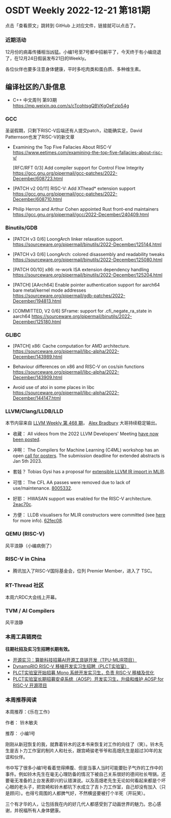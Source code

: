 # OSDT Weekly 2022-12-21 第181期

点击「查看原文」跳转到 GitHub 上对应文件，链接就可以点击了。

### 近期活动

12月份的病毒传播相当凶猛。小编1号至7号都中招躺平了，今天终于有小编烧退了，在12月24日假装发布21日的Weekly。

各位伙伴也要多注意身体健康，平时多吃肉类和蛋白质、多种维生素。

## 编译社区的八卦信息

- C++ 中文周刊 第93期 https://mp.weixin.qq.com/s/cTcohtsgQBVKgOeFzip54g

### GCC

圣诞假期，只剩下RISC-V后端还有人提交patch，动能确实足，David Patternson也发了RISC-V的新文章
- Examining the Top Five Fallacies About RISC-V
  https://www.eetimes.com/examining-the-top-five-fallacies-about-risc-v/

  [RFC/RFT 0/3] Add compiler support for Control Flow Integrity
  https://gcc.gnu.org/pipermail/gcc-patches/2022-December/608723.html

- [PATCH v2 00/11] RISC-V: Add XThead* extension support
  https://gcc.gnu.org/pipermail/gcc-patches/2022-December/608710.html

- Philip Herron and Arthur Cohen appointed Rust front-end maintainers
  https://gcc.gnu.org/pipermail/gcc/2022-December/240409.html

### Binutils/GDB

- [PATCH v3 0/6] LoongArch linker relaxation support.
  https://sourceware.org/pipermail/binutils/2022-December/125144.html

- [PATCH v3 0/6] LoongArch: colored disassembly and readability tweaks
  https://sourceware.org/pipermail/binutils/2022-December/125080.html

- [PATCH 00/10] x86: re-work ISA extension dependency handling
  https://sourceware.org/pipermail/binutils/2022-December/125204.html

- [PATCH] [AArch64] Enable pointer authentication support for aarch64 bare metal/kernel mode addresses
  https://sourceware.org/pipermail/gdb-patches/2022-December/194813.html

- [COMMITTED, V2 0/6] SFrame: support for .cfi_negate_ra_state in aarch64
  https://sourceware.org/pipermail/binutils/2022-December/125180.html

### GLIBC

- [PATCH] x86: Cache computation for AMD architecture.
  https://sourceware.org/pipermail/libc-alpha/2022-December/143989.html

- Behaviour differences on x86 and RISC-V on cos/sin functions
  https://sourceware.org/pipermail/libc-alpha/2022-December/143909.html

- Avoid use of atoi in some places in libc
  https://sourceware.org/pipermail/libc-alpha/2022-December/144147.html

### LLVM/Clang/LLDB/LLD

本节内容来自 [LLVM Weekly 第 468 期](http://llvmweekly.org/issue/468)，
[Alex Bradbury](https://www.linkedin.com/in/alex-bradbury/) 大哥持续稳定输出。

* 收藏： All videos from the 2022 LLVM Developers' Meeting [have now been posted](https://discourse.llvm.org/t/2022-llvm-developers-meeting-videos-posted/67189).

* 冲啊： The Compilers for Machine Learning (C4ML) workshop has an open [call for posters](https://discourse.llvm.org/t/posters-at-compilers-for-machine-learning-c4ml-workshop-at-cgo/67214). The submission deadline for extended abstracts is Jan 5th 2023.

* 套娃？ Tobias Gysi has a proposal for [extensible LLVM IR import in MLIR](https://discourse.llvm.org/t/rfc-extensible-llvm-ir-import/67256).

* 可惜： The CFL AA passes were removed due to lack of use/maintenance.
  [8005332](https://reviews.llvm.org/rG800533283524).

* 好耶： HWASAN support was enabled for the RISC-V architecture.
  [2eac70c](https://reviews.llvm.org/rG2eac70c1084c).

* 方便： LLDB visualisers for MLIR constructors were committed (see [here](https://discourse.llvm.org/t/psa-mlir-visualizers-for-lldb-16/67145) for more info). [62fec08](https://reviews.llvm.org/rG62fec084d67a).

### QEMU (RISC-V)

风平浪静（小编病倒了）

### RISC-V in China

- 腾讯加入了RISC-V国际基金会，位列 Premier Member，进入了 TSC。

### RT-Thread 社区

本周六RDC大会线上开幕。

### TVM / AI Compilers

风平浪静

### 本周工具链岗位

**往期社招及实习生招聘长期有效。**

- [开源实习：算能科技招募AI开源工具链开发（TPU-MLIR项目）](https://mp.weixin.qq.com/s/IBJh0ip4k11PzIMZecsWSw)
- [DynamoRIO RISC-V 移植开发实习生招聘（PLCT实验室）](https://mp.weixin.qq.com/s/J_5TjT6DOqeOXJXQI5VQxw)
- [PLCT实验室开始招募 Mono 系统开发实习生，负责 RISC-V 移植及优化](https://mp.weixin.qq.com/s/whEW7Hay1jIP1tBzIPay1A)
- [PLCT实验室长期招募安卓系统（AOSP）开发实习生，升级和维护 AOSP for RISC-V 开源项目](https://mp.weixin.qq.com/s/dJP2cEB1nex2inR5c-cJog)

### 本周推荐阅读

本周推荐：《乐在工作》

作者： 铃木敏夫

推荐： 小编1号

刚刚从新冠恢复的我，就靠着铃木的这本书来恢复对工作的向往了（笑）。铃木先生是吉卜力工作室的制片人和社长，跟宫崎骏老爷爷和高畑先生是超过30年的友谊和伙伴。

书中写了很多小编1号看着觉得捧腹、但是当事人当时可能要肚子气炸的工作中的事件。例如铃木先生在毫无心理防备的情况下被自己关系很好的德间社长甩锅，还要毫无准备的上台发表即兴的认错演说。以及高畑老先生无论如何看起来都是个坏心眼的老头子，把宫崎和铃木都坑下水成立了吉卜力工作室，自己却没有加入（只是顾问）。也得亏周围的人都脾气好，不然横竖要被打个半死（开玩笑）。

三个有才华的人，让包括我在内的好几代人都感受到了动画世界的魅力。忠心感谢，并祝福所有人身体健康。
